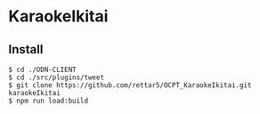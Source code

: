 # KaraokeIkitai
## Install

```
$ cd ./ODN-CLIENT
$ cd ./src/plugins/tweet
$ git clone https://github.com/rettar5/OCPT_KaraokeIkitai.git karaokeIkitai
$ npm run load:build
```
